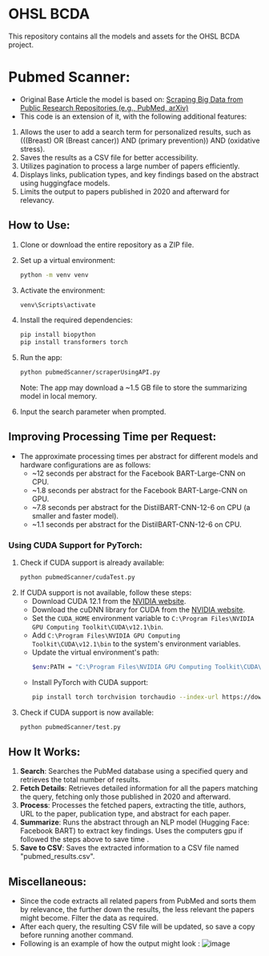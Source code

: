 # OHSL BCDA

This repository contains all the models and assets for the OHSL BCDA project.

# Pubmed Scanner:

- Original Base Article the model is based on: [Scraping Big Data from Public Research Repositories (e.g., PubMed, arXiv)](https://medium.com/@kliang933/scraping-big-data-from-public-research-repositories-e-g-pubmed-arxiv-2-488666f6f29b)
- This code is an extension of it, with the following additional features:

1. Allows the user to add a search term for personalized results, such as (((Breast) OR (Breast cancer)) AND (primary prevention)) AND (oxidative stress).
2. Saves the results as a CSV file for better accessibility.
3. Utilizes pagination to process a large number of papers efficiently.
4. Displays links, publication types, and key findings based on the abstract using huggingface models.
5. Limits the output to papers published in 2020 and afterward for relevancy.

## How to Use:

1. Clone or download the entire repository as a ZIP file.
2. Set up a virtual environment:
    ```bash
    python -m venv venv
    ```
3. Activate the environment:
    ```bash
    venv\Scripts\activate
    ```
4. Install the required dependencies:
    ```bash
    pip install biopython
    pip install transformers torch
    ```
5. Run the app:
    ```bash
    python pubmedScanner/scraperUsingAPI.py
    ```
    Note: The app may download a ~1.5 GB file to store the summarizing model in local memory.

6. Input the search parameter when prompted.

## Improving Processing Time per Request:

- The approximate processing times per abstract for different models and hardware configurations are as follows:
    - ~12 seconds per abstract for the Facebook BART-Large-CNN on CPU.
    - ~1.8 seconds per abstract for the Facebook BART-Large-CNN on GPU.
    - ~7.8 seconds per abstract for the DistilBART-CNN-12-6 on CPU (a smaller and faster model).
    - ~1.1 seconds per abstract for the DistilBART-CNN-12-6 on CPU.

### Using CUDA Support for PyTorch:

1. Check if CUDA support is already available:
    ```bash
    python pubmedScanner/cudaTest.py
    ```
2. If CUDA support is not available, follow these steps:
    - Download CUDA 12.1 from the [NVIDIA website](https://developer.nvidia.com/cuda-12-1-0-download-archive).
    - Download the cuDNN library for CUDA from the [NVIDIA website](https://developer.nvidia.com/cudnn).
    - Set the `CUDA_HOME` environment variable to `C:\Program Files\NVIDIA GPU Computing Toolkit\CUDA\v12.1\bin`.
    - Add `C:\Program Files\NVIDIA GPU Computing Toolkit\CUDA\v12.1\bin` to the system's environment variables.
    - Update the virtual environment's path:
        ```bash
        $env:PATH = "C:\Program Files\NVIDIA GPU Computing Toolkit\CUDA\v12.1\bin;$env:PATH"
        ```
    - Install PyTorch with CUDA support:
        ```bash
        pip install torch torchvision torchaudio --index-url https://download.pytorch.org/whl/cu121
        ```
3. Check if CUDA support is now available:
    ```bash
    python pubmedScanner/test.py
    ```

## How It Works:

1. **Search**: Searches the PubMed database using a specified query and retrieves the total number of results.
2. **Fetch Details**: Retrieves detailed information for all the papers matching the query, fetching only those published in 2020 and afterward.
3. **Process**: Processes the fetched papers, extracting the title, authors, URL to the paper, publication type, and abstract for each paper.
4. **Summarize**: Runs the abstract through an NLP model (Hugging Face: Facebook BART) to extract key findings. Uses the computers gpu if followed the steps above to save time .
5. **Save to CSV**: Saves the extracted information to a CSV file named "pubmed_results.csv".

## Miscellaneous:

- Since the code extracts all related papers from PubMed and sorts them by relevance, the further down the results, the less relevant the papers might become. Filter the data as required.
- After each query, the resulting CSV file will be updated, so save a copy before running another command.
- Following is an example of how the output might look :
![image](https://github.com/Yash-29-10-2003/ohslBCDA/assets/89728102/80797f8f-bbad-4a46-a3e1-e144189c07ba)

